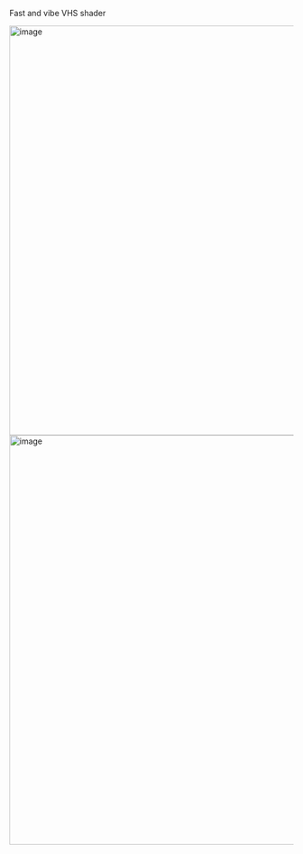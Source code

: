 Fast and vibe VHS shader

<img width="1280" height="725" alt="image" src="https://github.com/user-attachments/assets/15d1841f-e20f-46b8-9139-6e899f83d589" />

<img width="1280" height="725" alt="image" src="https://github.com/user-attachments/assets/0ea53566-3696-4def-97f6-4c0733e1c2fb" />
